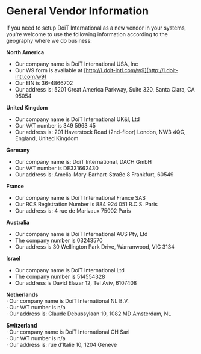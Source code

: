 # General Vendor Information

If you need to setup DoiT International as a new vendor in your systems, you're welcome to use the following information according to the geography where we do business:

**North America**

* Our company name is DoiT International USA, Inc
* Our W9 form is available at [http://l.doit-intl.com/w9](http://l.doit-intl.com/w9)
* Our EIN is 36-4866702
* Our address is: 5201 Great America Parkway, Suite 320, Santa Clara, CA 95054

**United Kingdom**

* Our company name is DoiT International UK&I, Ltd
* Our VAT number is 349 5963 45
* Our address is: 201 Haverstock Road \(2nd-floor\) London, NW3 4QG, England, United Kingdom

**Germany**

* Our company name is: DoiT International, DACH GmbH
* Our VAT number is DE331662430
* Our address is: Amelia-Mary-Earhart-Straße 8 Frankfurt, 60549

**France**

* Our company name is DoiT International France SAS
* Our RCS Registration Number is 884 924 051 R.C.S. Paris
* Our address is: 4 rue de Marivaux 75002 Paris

**Australia**

* Our company name is DoiT International AUS Pty, Ltd
* The company number is 03243570
* Our address is 30 Wellington Park Drive, Warranwood, VIC 3134

**Israel**

* Our company name is DoiT International Ltd
* The company number is 514554328
* Our address is David Elazar 12, Tel Aviv, 6107408

**Netherlands**  
·        Our company name is DoiT International NL B.V.  
·        Our VAT number is n/a  
·        Our address is: Claude Debussylaan 10, 1082 MD Amsterdam, NL

**Switzerland**  
·        Our company name is DoiT International CH Sarl  
·        Our VAT number is n/a  
·        Our address is: rue d’Italie 10, 1204 Geneve

